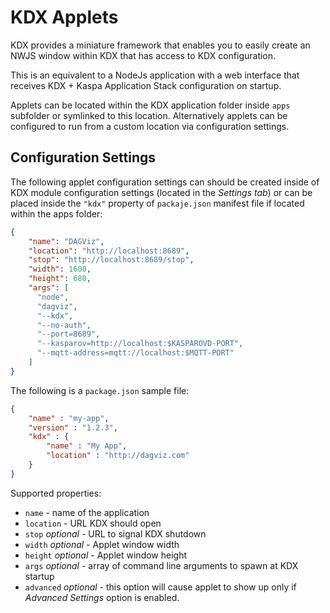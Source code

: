 # KDX Applets

KDX provides a miniature framework that enables you to easily create an NWJS window within KDX that has access to KDX configuration.

This is an equivalent to a NodeJs application with a web interface that receives KDX + Kaspa Application Stack configuration on startup.

Applets can be located within the KDX application folder inside `apps` subfolder or symlinked to this location.
Alternatively applets can be configured to run from a custom location via configuration settings.


## Configuration Settings

The following applet configuration settings can should be created inside of KDX module
configuration settings (located in the *Settings tab*) or can be placed inside the `"kdx"`
property of `packaje.json` manifest file if located within the apps folder:

```json
{
    "name": "DAGViz",
    "location": "http://localhost:8689",
    "stop": "http://localhost:8689/stop",
    "width": 1600,
    "height": 680,
    "args": [
      "node",
      "dagviz",
      "--kdx",
      "--no-auth",
      "--port=8689",
      "--kasparov=http://localhost:$KASPAROVD-PORT",
      "--mqtt-address=mqtt://localhost:$MQTT-PORT"
    ]
}
```

The following is a `package.json` sample file:

```json
{
    "name" : "my-app",
    "version" : "1.2.3",
    "kdx" : { 
        "name" : "My App",
        "location" : "http://dagviz.com"
    }
}
```

Supported properties:
- `name` - name of the application
- `location` - URL KDX should open
- `stop` *optional* - URL to signal KDX shutdown
- `width` *optional* - Applet window width
- `height` *optional* - Applet window height
- `args` *optional* - array of command line arguments to spawn at KDX startup
- `advanced` *optional* - this option will cause applet to show up only if *Advanced Settings* option is enabled.
